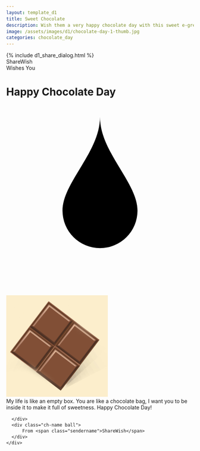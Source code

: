 ```yaml
---
layout: template_d1
title: Sweet Chocolate
description: Wish them a very happy chocolate day with this sweet e-greeting and your name
image: /assets/images/d1/chocolate-day-1-thumb.jpg
categories: chocolate_day
---
```

<body class="cho-body">
    {% include d1_share_dialog.html %}
     <div class="top3">
         <span class="sendername">ShareWish</span>
     <div style="clear: both;"></div>
        <span> Wishes You </span>
    </div>
    
  <div class="chocolate">
<h1>Happy Chocolate Day
  <svg viewBox="0 0 400 400">
    <path vector-effect="non-scaling-stroke" d="M200,40 C200,115 280,180 280,240 A80,80,0 0,1,120,240 C120,180 200,115 200,40"></path>
  </svg>
</h1>
      <img src="/assets/images/d1/chocolate-but.gif" class="ch-img">
      <div class="ch-txt">
          My life is like an empty box. You are like a chocolate bag, I want you to be inside it to make it full of sweetness. Happy Chocolate Day!

      </div>
      <div class="ch-name ball">
          From <span class="sendername">ShareWish</span>
      </div>
    </div>
  

  
</body>